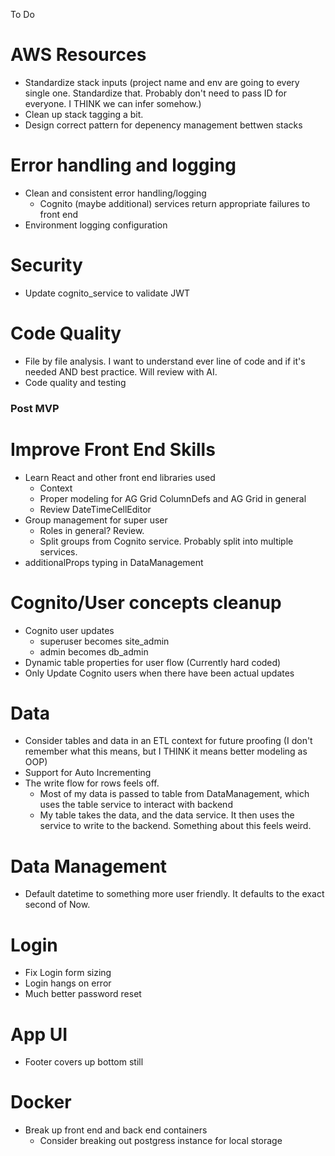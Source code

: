 To Do

# AWS Resources

-   Standardize stack inputs (project name and env are going to every single one. Standardize that. Probably don't need to pass ID for everyone. I THINK we can infer somehow.)
-   Clean up stack tagging a bit.
-   Design correct pattern for depenency management bettwen stacks

# Error handling and logging

-   Clean and consistent error handling/logging
    -   Cognito (maybe additional) services return appropriate failures to front end
-   Environment logging configuration

# Security

-   Update cognito_service to validate JWT

# Code Quality

-   File by file analysis. I want to understand ever line of code and if it's needed AND best practice. Will review with AI.
-   Code quality and testing

### Post MVP

# Improve Front End Skills

-   Learn React and other front end libraries used
    -   Context
    -   Proper modeling for AG Grid ColumnDefs and AG Grid in general
    -   Review DateTimeCellEditor
-   Group management for super user
    -   Roles in general? Review.
    -   Split groups from Cognito service. Probably split into multiple services.
-   additionalProps typing in DataManagement

# Cognito/User concepts cleanup

-   Cognito user updates
    -   superuser becomes site_admin
    -   admin becomes db_admin
-   Dynamic table properties for user flow (Currently hard coded)
-   Only Update Cognito users when there have been actual updates

# Data

-   Consider tables and data in an ETL context for future proofing (I don't remember what this means, but I THINK it means better modeling as OOP)
-   Support for Auto Incrementing
-   The write flow for rows feels off.
    -   Most of my data is passed to table from DataManagement, which uses the table service to interact with backend
    -   My table takes the data, and the data service. It then uses the service to write to the backend. Something about this feels weird.

# Data Management

-   Default datetime to something more user friendly. It defaults to the exact second of Now.

# Login

-   Fix Login form sizing
-   Login hangs on error
-   Much better password reset

# App UI

-   Footer covers up bottom still

# Docker

-   Break up front end and back end containers
    -   Consider breaking out postgress instance for local storage
